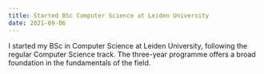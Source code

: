 ```yaml
---
title: Started BSc Computer Science at Leiden University
date: 2021-09-06
---
```


I started my BSc in Computer Science at Leiden University, following the regular Computer Science track.
The three-year programme offers a broad foundation in the fundamentals of the field.